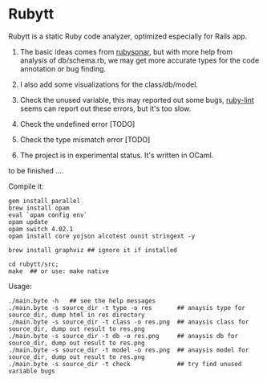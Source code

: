 # Rubytt

Rubytt is a static Ruby code analyzer, optimized especially for Rails app.

1. The basic ideas comes from [rubysonar](https://github.com/yinwang0/rubysonar), but with more help from analysis of db/schema.rb,
we may get more accurate types for the code annotation or bug finding.

2. I also add some visualizations for the class/db/model.

3. Check the unused variable, this may reported out some bugs, [ruby-lint](https://github.com/YorickPeterse/ruby-lint) seems can report out these errors, but it's too slow.

4. Check the undefined error [TODO]

5. Check the type mismatch error  [TODO]

6. The project is in experimental status. It's written in OCaml.


to be finished ....

Compile it:

```shell
gem install parallel
brew install opam
eval `opam config env`
opam update
opam switch 4.02.1
opam install core yojson alcotest ounit stringext -y

brew install graphviz ## ignore it if installed

cd rubytt/src;
make  ## or use: make native
```

Usage:

```shell
./main.byte -h   ## see the help messages
./main.byte -s source_dir -t type -o res       ## anaysis type for source_dir, dump html in res directory
./main.byte -s source_dir -t class -o res.png  ## anaysis class for source_dir, dump out result to res.png
./main.byte -s source_dir -t db -o res.png     ## anaysis db for source_dir, dump out result to res.png
./main.byte -s source_dir -t model -o res.png  ## anaysis model for source_dir, dump out result to res.png
./main.byte -s source_dir -t check             ## try find unused variable bugs
```
